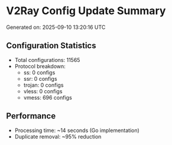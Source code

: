 # V2Ray Config Update Summary
Generated on: 2025-09-10 13:20:16 UTC

## Configuration Statistics
- Total configurations: 11565
- Protocol breakdown:
  - ss: 0 configs
  - ssr: 0 configs
  - trojan: 0 configs
  - vless: 0 configs
  - vmess: 696 configs

## Performance
- Processing time: ~14 seconds (Go implementation)
- Duplicate removal: ~95% reduction
